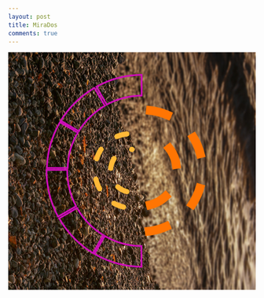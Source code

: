 ```yaml
---
layout: post
title: MiraDos
comments: true
---
```


![Una foto de un detalla de arena con una mandala de varios colores.](/images/mirad.png)
